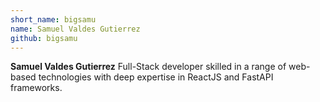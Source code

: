 ```yaml
---
short_name: bigsamu
name: Samuel Valdes Gutierrez
github: bigsamu
---
```


**Samuel Valdes Gutierrez** Full-Stack developer skilled in a range of web-based technologies with deep expertise in ReactJS and FastAPI frameworks.
